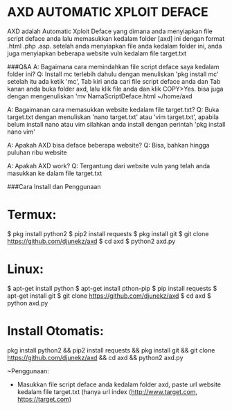 # AXD AUTOMATIC XPLOIT DEFACE

AXD adalah Automatic Xploit Deface yang dimana anda menyiapkan file script deface anda lalu memasukkan kedalam folder [axd] ini dengan format .html .php .asp.
setelah anda menyiapkan file anda kedalam folder ini, anda juga menyiapkan beberapa website vuln kedalam file target.txt

###Q&A
A: Bagaimana cara memindahkan file script deface saya kedalam folder ini?
Q: Install mc terlebih dahulu dengan menuliskan 'pkg install mc' setelah itu ada ketik 'mc', Tab kiri anda cari file script deface anda dan Tab kanan anda buka folder axd, lalu klik file anda dan klik COPY>Yes. bisa juga dengan mengenuliskan 'mv NamaScriptDeface.html ~/home/axd

A: Bagaimanan cara memasukkan website kedalam file target.txt?
Q: Buka target.txt dengan menuliskan 'nano target.txt' atau 'vim target.txt', apabila belum install nano atau vim silahkan anda install dengan perintah 'pkg install nano vim'

A: Apakah AXD bisa deface beberapa website?
Q: Bisa, bahkan hingga puluhan ribu website

A: Apakah AXD work?
Q: Tergantung dari website vuln yang telah anda masukkan ke dalam file target.txt
 
###Cara Install dan Penggunaan

# Termux:
$ pkg install python2
$ pip2 install requests
$ pkg install git
$ git clone https://github.com/djunekz/axd
$ cd axd
$ python2 axd.py

# Linux:
$ apt-get install python
$ apt-get install pthon-pip
$ pip install requests
$ apt-get install git
$ git clone https://github.com/djunekz/axd
$ cd axd
$ python axd.py

# Install Otomatis:
pkg install python2 && pip2 install requests && pkg install git && git clone https://github.com/djunekz/axd && cd axd && python2 axd.py

~Penggunaan:
* Masukkan file script deface anda kedalam folder axd, paste url website kedalam file target.txt (hanya url index (http://www.target.com, https://target.com)

